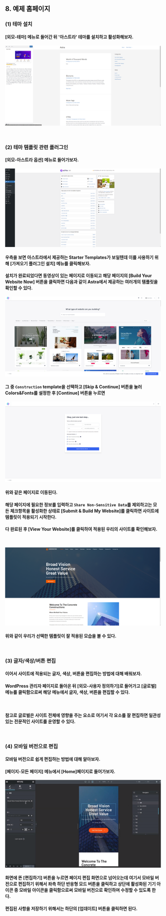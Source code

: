 ## __8. 예제 홈페이지__
### __(1) 테마 설치__
#### [외모-테마] 메뉴로 들어간 뒤 '아스트라' 테마를 설치하고 활성화해보자.
![wp_pageTheme][wp_pageTheme]

[wp_pageTheme]: ./img/wp_pageTheme.png "wp_pageTheme"

<br>

### __(2) 테마 템플릿 관련 플러그인__
#### [외모-아스트라 옵션] 메뉴로 들어가보자.
![wp_astra][wp_astra]

[wp_astra]: ./img/wp_astra.png "wp_astra"
#### 우측을 보면 아스트라에서 제공하는 Starter Templates가 보일텐데 이를 사용하기 위해 [가져오기 플러그인 설치] 메뉴를 클릭해보자.
#### 설치가 완료되었다면 동영상이 있는 페이지로 이동되고 해당 페이지의 [Build Your Website Now] 버튼을 클릭하면 다음과 같이 Astra에서 제공하는 여러개의 템플릿을 확인할 수 있다.
![wp_templates][wp_templates]

[wp_templates]: ./img/wp_templates.png "wp_templates"
#### 그 중 `Construction` template을 선택하고 [Skip & Continue] 버튼을 눌러 Colors&Fonts를 설정한 후  [Continue] 버튼을 누르면
![wp_template_last][wp_template_last]

[wp_template_last]: ./img/wp_template_last.png "wp_template_last"
#### 위와 같은 페이지로 이동된다.
#### 해당 페이지에 필요한 정보를 입력하고 `Share Non-Sensitive Data`를 제외하고는 모든 체크항목을 활성화한 상태로 [Submit & Build My Website]를 클릭하면 사이트에 템플릿이 적용되기 시작한다.
#### 다 완료된 후 [View Your Website]를 클릭하여 적용된 우리의 사이트를 확인해보자.

<br>

![wp_construction][wp_construction]

[wp_construction]: ./img/wp_construction.png "wp_construction"
#### 위와 같이 우리가 선택한 템플릿이 잘 적용된 모습을 볼 수 있다.

<br>

### __(3) 글자/색상/버튼 편집__
#### 이어서 사이트에 적용되는 글자, 색상, 버튼을 편집하는 방법에 대해 배워보자.
#### WordPress 관리자 페이지로 돌아온 뒤 [외모-사용자 정의하기]로 들어가고 [글로벌] 메뉴를 클릭함으로써 해당 메뉴에서 글자, 색상, 버튼을 편집할 수 있다.

<br>

#### 참고로 글로벌은 사이트 전체에 영향을 주는 요소로 여기서 각 요소를 잘 편집하면 일관성 있는 전문적인 사이트를 운영할 수 있다.

<br>

### __(4) 모바일 버전으로 편집__
#### 모바일 버전으로 쉽게 편집하는 방법에 대해 알아보자.
#### [페이지-모든 페이지] 메뉴에서 [Home]페이지로 들어가보자.
![wp_element][wp_element]

[wp_element]: ./img/wp_element.png "wp_element"
#### 화면에 뜬 [편집하기] 버튼을 누르면 페이지 편집 화면으로 넘어오는데 여기서 모바일 버전으로 편집하기 위해서 좌측 하단 반응형 모드 버튼을 클릭하고 상단에 활성화된 기기 아이콘 중 모바일 아이콘을 클릭함으로써 모바일 버전으로 확인하며 수정할 수 있도록 한다.
#### 편집된 사항을 저장하기 위해서는 하단의 [업데이트] 버튼을 클릭하면 된다.